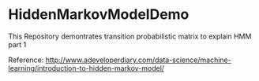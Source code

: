 # HiddenMarkovModelDemo

This Repository demontrates transition probabilistic  matrix to explain HMM part 1

Reference: http://www.adeveloperdiary.com/data-science/machine-learning/introduction-to-hidden-markov-model/
